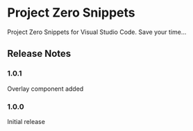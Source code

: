 # Project Zero Snippets

Project Zero Snippets for Visual Studio Code. Save your time...

## Release Notes

### 1.0.1

Overlay component added

### 1.0.0

Initial release